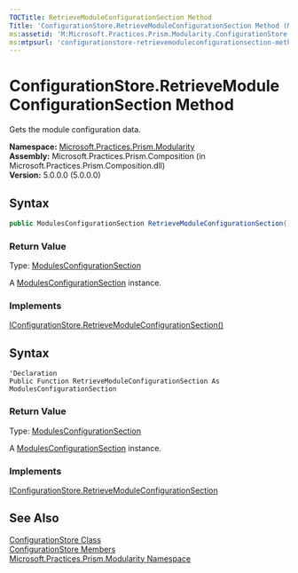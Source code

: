 ```yaml
---
TOCTitle: RetrieveModuleConfigurationSection Method
Title: 'ConfigurationStore.RetrieveModuleConfigurationSection Method (Microsoft.Practices.Prism.Modularity)'
ms:assetid: 'M:Microsoft.Practices.Prism.Modularity.ConfigurationStore.RetrieveModuleConfigurationSection'
ms:mtpsurl: 'configurationstore-retrievemoduleconfigurationsection-method-mspp-modularity.md'
---
```


# ConfigurationStore.RetrieveModuleConfigurationSection Method

Gets the module configuration data.

**Namespace:** [Microsoft.Practices.Prism.Modularity](/patterns-practices/reference/mspp-modularity-namespace)  
**Assembly:** Microsoft.Practices.Prism.Composition (in Microsoft.Practices.Prism.Composition.dll)  
**Version:** 5.0.0.0 (5.0.0.0)

## Syntax

```C#
public ModulesConfigurationSection RetrieveModuleConfigurationSection()
```

### Return Value

Type: [ModulesConfigurationSection](/patterns-practices/reference/modulesconfigurationsection-class-mspp-modularity)

A [ModulesConfigurationSection](/patterns-practices/reference/modulesconfigurationsection-class-mspp-modularity) instance.

### Implements

[IConfigurationStore.RetrieveModuleConfigurationSection()](/patterns-practices/reference/iconfigurationstore-retrievemoduleconfigurationsection-method-mspp-modularity)


## Syntax

```VB
'Declaration
Public Function RetrieveModuleConfigurationSection As ModulesConfigurationSection
```

### Return Value

Type: [ModulesConfigurationSection](/patterns-practices/reference/modulesconfigurationsection-class-mspp-modularity)

A [ModulesConfigurationSection](/patterns-practices/reference/modulesconfigurationsection-class-mspp-modularity) instance.

### Implements

[IConfigurationStore.RetrieveModuleConfigurationSection](/patterns-practices/reference/iconfigurationstore-retrievemoduleconfigurationsection-method-mspp-modularity)

## See Also

[ConfigurationStore Class](/patterns-practices/reference/configurationstore-class-mspp-modularity)  
[ConfigurationStore Members](/patterns-practices/reference/configurationstore-members-mspp-modularity)  
[Microsoft.Practices.Prism.Modularity Namespace](/patterns-practices/reference/mspp-modularity-namespace)